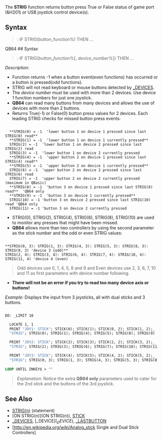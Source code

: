 The **STRIG** function returns button press True or False status of game port (&H201) or USB joystick control device(s).


## Syntax

> : IF STRIG(button_function%) THEN ...


QB64 ## Syntax

> : IF STRIG(*button_function%*[, *device_number%*]) THEN ...


*Description:*
* Function returns -1 when a button event(even functions) has occurred or a button is pressed(odd functions). 
* STRIG will not read keyboard or mouse buttons detected by [_DEVICES](_DEVICES).
* The *device number* must be used with more than 2 devices. Use device 1 function numbers for just one joystick.
* **QB64** can read many buttons from many devices and allows the use of devices with more than 2 buttons.
* Returns True(-1) or False(0) button press values for 2 devices. Each leading STRIG checks for missed button press events:

```text

  **STRIG(0) = -1  'lower button 1 on device 1 pressed since last STRIG(0) read**
  **STRIG(1) = -1  'lower button 1 on device 1 currently pressed**
  STRIG(2) = -1  'lower button 1 on device 2 pressed since last STRIG(2) read
  STRIG(3) = -1  'lower button 1 on device 2 currently pressed
  **STRIG(4) = -1  'upper button 2 on device 1 pressed since last STRIG(4) read** 
  **STRIG(5) = -1  'upper button 2 on device 1 currently pressed**
  STRIG(6) = -1  'upper button 2 on device 2 pressed since last STRIG(6) read
  STRIG(7) = -1  'upper button 2 on device 2 currently pressed (maximum in QBasic)
  **STRIG(8) = -1  'button 3 on device 1 pressed since last STRIG(8) read**  'QB64 only
  **STRIG(9) = -1  'button 3 on device 1 currently pressed**           
  STRIG(10) = -1 'button 3 on device 2 pressed since last STRIG(10) read 'QB64 only
  STRIG(11) = -1 'button 3 on device 2 currently pressed

```

* STRIG(0), STRIG(2), STRIG(4), STRIG(6), STRIG(8), STRIG(10) are used to monitor any presses that might have been missed.
* **QB64** allows more than two controllers by using the second parameter as the stick number and the odd or even STRIG values:

```text

**STRIG(0, 3): STRIG(1, 3): STRIG(4, 3): STRIG(5, 3): STRIG(8, 3): STRIG(9, 3) 'device 3 {odd)**
STRIG(2, 4): STRIG(3, 4): STRIG(6, 4): STRIG(7, 4): STRIG(10, 4): STRIG(11, 4) 'device 4 (even)

```
 
> Odd devices use 0, 1, 4, 5, 8 and 9 and Even devices use 2, 3, 6, 7, 10 and 11 as first parameters with device number following.
* **There will not be an error if you try to read too many device axis or buttons!**


*Example:* Displays the input from 3 joysticks, all with dual sticks and 3 buttons.

```vb

DO: _LIMIT 10

  LOCATE 1, 1
  PRINT "JOY1: STICK"; STICK(0); STICK(1); STICK(0, 2); STICK(1, 2);_ 
  "STRIG"; STRIG(0); STRIG(1); STRIG(4); STRIG(5); STRIG(8); STRIG(9)

  PRINT "JOY2: STICK"; STICK(2); STICK(3); STICK(2, 2); STICK(3, 2);_ 
  "STRIG"; STRIG(2); STRIG(3); STRIG(6); STRIG(7); STRIG(10); STRIG(11)

  PRINT "JOY3: STICK"; STICK(4); STICK(5); STICK(4, 2); STICK(5, 2);_ 
  "STRIG"; STRIG(0, 3); STRIG(1, 3); STRIG(4, 3); STRIG(5, 3); STRIG(8, 3); STRIG(9, 3)
    
LOOP UNTIL INKEY$ > "" 

```
> *Explanation:* Notice the extra **QB64 only** parameters used to cater for the 2nd stick and the buttons of the 3rd joystick.


## See Also
 
* [STRIG(n)](STRIG(n)) (statement)
* [ON STRIG(n)](ON STRIG(n)), [STICK](STICK)
* [_DEVICES](_DEVICES), [_DEVICE$](_DEVICE$), [_LASTBUTTON](_LASTBUTTON)
* [http://en.wikipedia.org/wiki/Analog_stick Single and Dual Stick Controllers]




